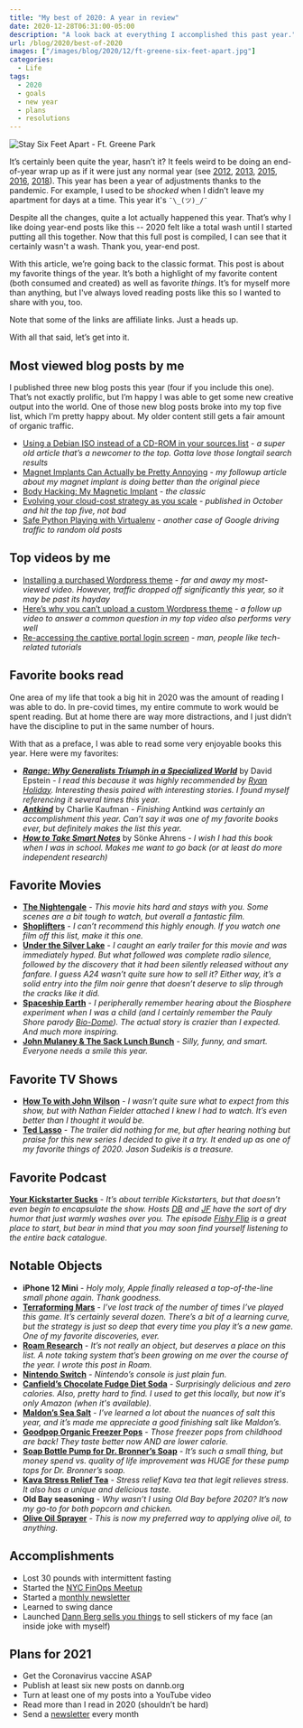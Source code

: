 ```yaml
---
title: "My best of 2020: A year in review"
date: 2020-12-28T06:31:00-05:00
description: "A look back at everything I accomplished this past year."
url: /blog/2020/best-of-2020
images: ["/images/blog/2020/12/ft-greene-six-feet-apart.jpg"]
categories:
  - Life
tags:
  - 2020
  - goals
  - new year
  - plans
  - resolutions
---
```

![Stay Six Feet Apart - Ft. Greene Park](/images/blog/2020/12/ft-greene-six-feet-apart.jpg)

It’s certainly been quite the year, hasn’t it? It feels weird to be doing an end-of-year wrap up as if it were just any normal year (see [2012](http://novicenolonger.com/my-best-of-2012/), [2013](http://novicenolonger.com/my-best-of-2013/), [2015](http://novicenolonger.com/my-best-of-2015-a-year-in-review/), [2016](https://novicenolonger.com/best-of-2016/), [2018](https://novicenolonger.com/exhaustive-list-favorite-things-2018/)). This year has been a year of adjustments thanks to the pandemic. For example, I used to be _shocked_ when I didn’t leave my apartment for days at a time. This year it's `¯\_(ツ)_/¯`

Despite all the changes, quite a lot actually happened this year. That’s why I like doing year-end posts like this -- 2020 felt like a total wash until I started putting all this together. Now that this full post is compiled, I can see that it certainly wasn't a wash. Thank you, year-end post.

With this article, we’re going back to the classic format. This post is about my favorite things of the year. It’s both a highlight of my favorite content (both consumed and created) as well as favorite _things_. It’s for myself more than anything, but I've always loved reading posts like this so I wanted to share with you, too.

Note that some of the links are affiliate links. Just a heads up.

With all that said, let’s get into it.

## Most viewed blog posts by me

I published three new blog posts this year (four if you include this one). That’s not exactly prolific, but I’m happy I was able to get some new creative output into the world. One of those new blog posts broke into my top five list, which I’m pretty happy about. My older content still gets a fair amount of organic traffic.

- [Using a Debian ISO instead of a CD-ROM in your sources.list](https://novicenolonger.com/using-a-debian-iso-instead-of-a-cd-rom-in-your-sources-list/) - _a super old article that’s a newcomer to the top. Gotta love those longtail search results_
- [Magnet Implants Can Actually be Pretty Annoying](https://www.iamdann.com/2013/02/15/magnet-implants-can-actually-be-pretty-annoying) - _my followup article about my magnet implant is doing better than the original piece_
- [Body Hacking: My Magnetic Implant](https://www.iamdann.com/2012/03/21/my-magnet-implant-body-modification) - _the classic_
- [Evolving your cloud-cost strategy as you scale](https://dannb.org/blog/2020/evolving-cloud-cost-strategy-scale/) - _published in October and hit the top five, not bad_
- [Safe Python Playing with Virtualenv](https://novicenolonger.com/safe-python-playing-with-virtualenv/) - _another case of Google driving traffic to random old posts_

## Top videos by me
- [Installing a purchased Wordpress theme](https://youtu.be/nJ0uTu4Vxkk) - _far and away my most-viewed video. However, traffic dropped off significantly this year, so it may be past its hayday_
- [Here’s why you can’t upload a custom Wordpress theme](https://youtu.be/QZjzg8dpnEI) - _a follow up video to answer a common question in my top video also performs very well_
- [Re-accessing the captive portal login screen](https://youtu.be/rOJU2JNtbCQ) - _man, people like tech-related tutorials_

## Favorite books read
One area of my life that took a big hit in 2020 was the amount of reading I was able to do. In pre-covid times, my entire commute to work would be spent reading. But at home there are way more distractions, and I just didn’t have the discipline to put in the same number of hours.

With that as a preface, I was able to read some very enjoyable books this year. Here were my favorites:

- **_[Range: Why Generalists Triumph in a Specialized World](https://amzn.to/37I0zss)_** by David Epstein - _I read this because it was highly recommended by [Ryan Holiday](https://ryanholiday.net/the-very-best-books-i-read-in-2019/). Interesting thesis paired with interesting stories. I found myself referencing it several times this year._
- **_[Antkind](https://amzn.to/3pog8v9)_** by Charlie Kaufman - _Finishing_ Antkind _was certainly an accomplishment this year. Can’t say it was one of my favorite books ever, but definitely makes the list this year._
- **_[How to Take Smart Notes](https://amzn.to/3roovsG)_** by Sönke Ahrens - _I wish I had this book when I was in school. Makes me want to go back (or at least do more independent research)_

## Favorite Movies
- **[The Nightengale](https://www.youtube.com/watch?v=YuP8g_GQIgI)** - _This movie hits hard and stays with you. Some scenes are a bit tough to watch, but overall a fantastic film._
- **[Shoplifters](https://www.youtube.com/watch?v=9382rwoMiRc)** - _I can’t recommend this highly enough. If you watch one film off this list, make it this one._
- **[Under the Silver Lake](https://www.youtube.com/watch?v=mwgUesU1pz4)** - _I caught an early trailer for this movie and was immediately hyped. But what followed was complete radio silence, followed by the discovery that it had been silently released without any fanfare. I guess A24 wasn’t quite sure how to sell it? Either way, it’s a solid entry into the film noir genre that doesn’t deserve to slip through the cracks like it did._
- **[Spaceship Earth](https://www.youtube.com/watch?v=DlrbOSA5zQI)** - _I peripherally remember hearing about the Biosphere experiment when I was a child (and I certainly remember the Pauly Shore parody [Bio-Dome](https://www.youtube.com/watch?v=4EWikCCfHJw)). The actual story is crazier than I expected. And much more inspiring._
- **[John Mulaney & The Sack Lunch Bunch](https://www.youtube.com/watch?v=omUnQ5ej6dY)** - _Silly, funny, and smart. Everyone needs a smile this year._

## Favorite TV Shows
- **[How To with John Wilson](https://www.youtube.com/watch?v=w7aSybHRa6s)** - _I wasn’t quite sure what to expect from this show, but with Nathan Fielder attached I knew I had to watch. It’s even better than I thought it would be._
- **[Ted Lasso](https://www.youtube.com/watch?v=3u7EIiohs6U)** - _The trailer did nothing for me, but after hearing nothing but praise for this new series I decided to give it a try. It ended up as one of my favorite things of 2020. Jason Sudeikis is a treasure._

## Favorite Podcast

**[Your Kickstarter Sucks](https://shows.acast.com/yourkickstartersucks)** - _It’s about terrible Kickstarters, but that doesn’t even begin to encapsulate the show. Hosts [DB](https://twitter.com/dogboner) and [JF](https://twitter.com/bronzehammer) have the sort of dry humor that just warmly washes over you. The episode [Fishy Flip](https://shows.acast.com/yourkickstartersucks/episodes/5d137f4f28a6b63a1bfdc3dc) is a great place to start, but bear in mind that you may soon find yourself listening to the entire back catalogue._

## Notable Objects
- **iPhone 12 Mini** - _Holy moly, Apple finally released a top-of-the-line small phone again. Thank goodness._
- **[Terraforming Mars](https://amzn.to/34EpiMr)** - _I’ve lost track of the number of times I’ve played this game. It’s certainly several dozen. There’s a bit of a learning curve, but the strategy is just so deep that every time you play it’s a new game. One of my favorite discoveries, ever._
- **[Roam Research](http://roamresearch.com/)** - _It’s not really an object, but deserves a place on this list. A note taking system that’s been growing on me over the course of the year. I wrote this post in Roam._
- **[Nintendo Switch](https://amzn.to/3rrKvme)** - _Nintendo’s console is just plain fun._
- **[Canfield’s Chocolate Fudge Diet Soda](https://amzn.to/3mRHCrK)** - _Surprisingly delicious and zero calories. Also, pretty hard to find. I used to get this locally, but now it's only Amazon (when it's available)._
- **[Maldon’s Sea Salt](https://amzn.to/2KAjzQG)** - _I’ve learned a lot about the nuances of salt this year, and it’s made me appreciate a good finishing salt like Maldon’s._
- **[Goodpop Organic Freezer Pops](https://amzn.to/3hfrPBR)** - _Those freezer pops from childhood are back! They taste better now AND are lower calorie._
- **[Soap Bottle Pump for Dr. Bronner’s Soap](https://amzn.to/3aAfua1)** - _It’s such a small thing, but money spend vs. quality of life improvement was HUGE for these pump tops for Dr. Bronner’s soap._
- **[Kava Stress Relief Tea](https://amzn.to/37I3ktQ)** - _Stress relief Kava tea that legit relieves stress. It also has a unique and delicious taste._
- **Old Bay seasoning** - _Why wasn’t I using Old Bay before 2020? It’s now my go-to for both popcorn and chicken._
- **[Olive Oil Sprayer](https://amzn.to/3mFqyF6)** - _This is now my preferred way to applying olive oil, to anything._

## Accomplishments
- Lost 30 pounds with intermittent fasting
- Started the [NYC FinOps Meetup](https://www.meetup.com/New-York-City-Cloud-FinOps/)
- Started a [monthly newsletter](https://dannb.org/newsletter/)
- Learned to swing dance
- Launched [Dann Berg sells you things](https://dannberg.storenvy.com/) to sell stickers of my face (an inside joke with myself)

## Plans for 2021
- Get the Coronavirus vaccine ASAP
- Publish at least six new posts on dannb.org
- Turn at least one of my posts into a YouTube video
- Read more than I read in 2020 (shouldn’t be hard)
- Send a [newsletter](https://dannb.org/newsletter/) every month
